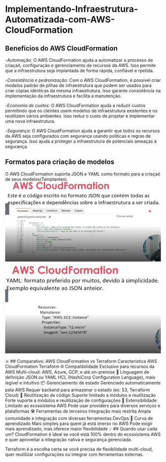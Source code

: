 # Implementando-Infraestrutura-Automatizada-com-AWS-CloudFormation

## Benefícios do AWS CloudFormation

-*Automação:* O AWS CloudFormation ajuda a automatizar o processo de criaçaõ, configuração e gerenciamento de recursos da AWS. Isso permite que a infraestrutura seja implantada de forma rápida, confiável e rpetida.

-*Consistência e pedronização:* Com o AWS CloudFormation, é possível criar modelos padrão de pilhas de infraestrutura que podem ser usados para criar cópias idênticas da mesma infraestrutura. Isso garante consistência na implementação da infraestrutura e facilita a manutenção.

-*Economia de custos:* O AWS CloudFormation ajuda a reduzir custos permitindo que os  cleintes usem modelos de infraestrutura existentes e os reutilizem vários ambientes. Isso reduz o custo de projetar e implementar uma nova infraestrutura.

-*Segurança:* O AWS CloudFormation ajuda a garantir que todos os recursos da AWS seja configurados com segurança usando políticas e regras de segurança. Isso ajuda a proteger a infraestrutura de potenciais ameaças à segurança.

## Formatos para criação de modelos
 O AWS CloudFormation suporta JSON e YAML como formato para a criaçaõ de seus modelos(Templantes).
![JSON](images/codemjson.png)
![YAML](images/codYAML.png)

⚔️ ## Comparativo: AWS CloudFormation vs Terraform
Característica	AWS CloudFormation	Terraform
🌐 Compatibilidade	Exclusivo para recursos da AWS	Multi-cloud: AWS, Azure, GCP, e até on-premise
📝 Linguagem de definição	JSON ou YAML	HCL (HashiCorp Configuration Language), mais legível e intuitivo
📦 Gerenciamento de estado	Gerenciado automaticamente pela AWS	Requer backend para armazenar o estado (ex: S3, Terraform Cloud)
🔄 Reutilização de código	Suporte limitado a módulos e reutilização	Forte suporte a módulos e reutilização de configurações
🧩 Extensibilidade	Limitado ao ecossistema AWS	Pode usar providers para diversos serviços e plataformas
🛠️ Ferramentas de terceiros	Integração mais restrita	Ampla comunidade e integração com diversas ferramentas DevOps
🚀 Curva de aprendizado	Mais simples para quem já está imerso no AWS	Pode exigir mais aprendizado, mas oferece maior flexibilidade
💡 ## Quando usar cada um?
CloudFormation é ideal se você está 100% dentro do ecossistema AWS e quer aproveitar a integração nativa e segurança gerenciada.

Terraform é a escolha certa se você precisa de flexibilidade multi-cloud, quer reutilizar configurações ou integrar com ferramentas externas.

